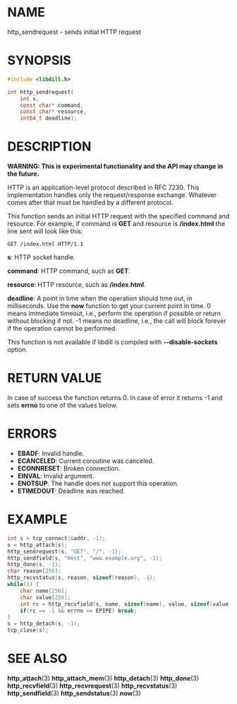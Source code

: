 # NAME

 http_sendrequest - sends initial HTTP request

# SYNOPSIS

```c
#include <libdill.h>

int http_sendrequest(
    int s,
    const char* command,
    const char* resource,
    int64_t deadline);
```

# DESCRIPTION

 **WARNING: This is experimental functionality and the API may change in the future.**

 HTTP is an application-level protocol described in RFC 7230. This implementation handles only the request/response exchange. Whatever comes after that must be handled by a different protocol.

 This function sends an initial HTTP request with the specified command and resource.  For example, if command is **GET** and resource is **/index.html** the line sent will look like this:

```
GET /index.html HTTP/1.1
```

 **s**: HTTP socket handle.

 **command**: HTTP command, such as **GET**.

 **resource**: HTTP resource, such as **/index.html**.

 **deadline**: A point in time when the operation should time out, in milliseconds. Use the **now** function to get your current point in time. 0 means immediate timeout, i.e., perform the operation if possible or return without blocking if not. -1 means no deadline, i.e., the call will block forever if the operation cannot be performed.

 This function is not available if libdill is compiled with **--disable-sockets** option.

# RETURN VALUE

 In case of success the function returns 0. In case of error it returns -1 and sets **errno** to one of the values below.

# ERRORS

* **EBADF**: Invalid handle.
* **ECANCELED**: Current coroutine was canceled.
* **ECONNRESET**: Broken connection.
* **EINVAL**: Invalid argument.
* **ENOTSUP**: The handle does not support this operation.
* **ETIMEDOUT**: Deadline was reached.

# EXAMPLE

```c
int s = tcp_connect(&addr, -1);
s = http_attach(s);
http_sendrequest(s, "GET", "/", -1);
http_sendfield(s, "Host", "www.example.org", -1);
http_done(s, -1);
char reason[256];
http_recvstatus(s, reason, sizeof(reason), -1);
while(1) {
    char name[256];
    char value[256];
    int rc = http_recvfield(s, name, sizeof(name), value, sizeof(value), -1);
    if(rc == -1 && errno == EPIPE) break;
}
s = http_detach(s, -1);
tcp_close(s);
```

# SEE ALSO

 **http_attach**(3) **http_attach_mem**(3) **http_detach**(3) **http_done**(3) **http_recvfield**(3) **http_recvrequest**(3) **http_recvstatus**(3) **http_sendfield**(3) **http_sendstatus**(3) **now**(3) 

